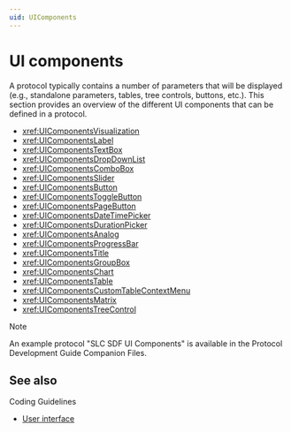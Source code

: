 ```yaml
---
uid: UIComponents
---
```


# UI components

A protocol typically contains a number of parameters that will be displayed (e.g., standalone parameters, tables, tree controls, buttons, etc.). This section provides an overview of the different UI components that can be defined in a protocol.

- <xref:UIComponentsVisualization>
- <xref:UIComponentsLabel>
- <xref:UIComponentsTextBox>
- <xref:UIComponentsDropDownList>
- <xref:UIComponentsComboBox>
- <xref:UIComponentsSlider>
- <xref:UIComponentsButton>
- <xref:UIComponentsToggleButton>
- <xref:UIComponentsPageButton>
- <xref:UIComponentsDateTimePicker>
- <xref:UIComponentsDurationPicker>
- <xref:UIComponentsAnalog>
- <xref:UIComponentsProgressBar>
- <xref:UIComponentsTitle>
- <xref:UIComponentsGroupBox>
- <xref:UIComponentsChart>
- <xref:UIComponentsTable>
- <xref:UIComponentsCustomTableContextMenu>
- <xref:UIComponentsMatrix>
- <xref:UIComponentsTreeControl>

> [!NOTE]
> An example protocol "SLC SDF UI Components" is available in the Protocol Development Guide Companion Files.

## See also

Coding Guidelines

- [User interface](xref:CODUserInterface)
